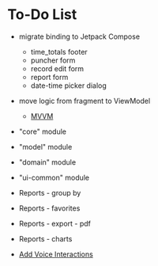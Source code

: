To-Do List
====

* migrate binding to Jetpack Compose
  * time_totals footer
  * puncher form
  * record edit form
  * report form
  * date-time picker dialog
* move logic from fragment to ViewModel
    * [MVVM](https://developer.android.com/topic/libraries/architecture/viewmodel.html)
* "core" module
* "model" module
* "domain" module
* "ui-common" module

* Reports - group by
* Reports - favorites
* Reports - export - pdf
* Reports - charts
* [Add Voice Interactions](https://codelabs.developers.google.com/codelabs/voice-interaction/index.html)
